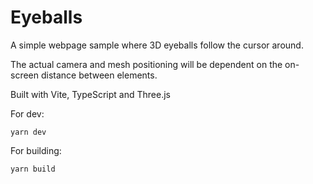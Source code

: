# Eyeballs
A simple webpage sample where 3D eyeballs follow the cursor around.

The actual camera and mesh positioning will be dependent on the on-screen distance between elements.

Built with Vite, TypeScript and Three.js

For dev:
```shell
yarn dev
```

For building:
```shell
yarn build
```
